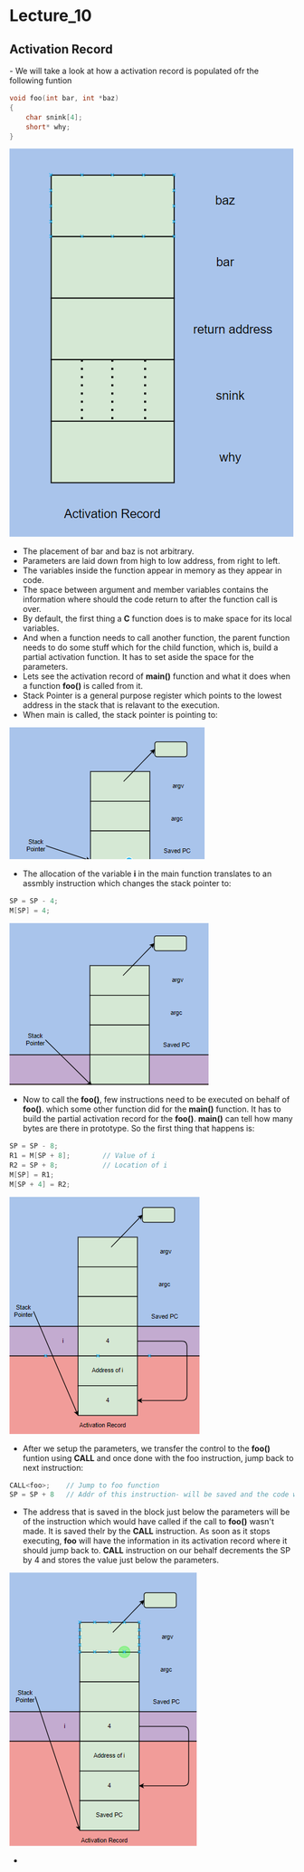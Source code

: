 Lecture_10
========================

<h2>Activation Record</h2>
- We will take a look at how a activation record is populated ofr the following funtion

```C
void foo(int bar, int *baz)
{
    char snink[4];
    short* why;
}
```
![qownnotes-media-JnlPZk](media/qownnotes-media-JnlPZk.png)


- The placement of bar and baz is not arbitrary.
- Parameters are laid down from high to low address, from right to left.
- The variables inside the function appear in memory as they appear in code.
- The space between argument and member variables contains the information where should the code return to after the function call is over.
- By default, the first thing a **C** function does is to make space for its local variables.
- And when a function needs to call another function, the parent function needs to do some stuff which for the child function, which is, build a partial activation function. It has to set aside the space for the parameters.
- Lets see the activation record of **main()** function and what it does when a function **foo()** is called from it.
-  Stack Pointer is a general purpose register which points to the lowest address in the stack that is relavant to the execution.
-  When main is called, the stack pointer is pointing to:

![qownnotes-media-IaDGvw](media/qownnotes-media-IaDGvw.png)
- The allocation of the variable **i** in the main function translates to an assmbly instruction which changes the stack pointer to:
```C 
SP = SP - 4;
M[SP] = 4;  
```

![qownnotes-media-drfHRL](media/qownnotes-media-drfHRL.png)
- Now to call the **foo()**, few instructions need to be executed on behalf of **foo()**. which some other function did for the **main()** function. It has to build the partial activation record for the **foo()**. **main()** can tell how many bytes are there in prototype. So the first thing that happens is:
```C
SP = SP - 8;
R1 = M[SP + 8];        // Value of i
R2 = SP + 8;           // Location of i
M[SP] = R1;
M[SP + 4] = R2;
```
![qownnotes-media-soOnjY](media/qownnotes-media-soOnjY.png)
- After we setup the parameters, we transfer the control to the **foo()** funtion using **CALL** and once done with the foo instruction, jump back to next instruction:
```C
CALL<foo>;    // Jump to foo function
SP = SP + 8   // Addr of this instruction- will be saved and the code will return to this line once the foo() exits.     
```
- The address that is saved in the block just below the parameters will be of the instruction which would have called if the call to **foo()** wasn't made. It is saved theIr by the **CALL** instruction. As soon as it stops executing, **foo** will have the information in its activation record where it should jump back to. **CALL** instruction on our behalf decrements the SP by 4 and stores the value just below the parameters.

![qownnotes-media-RksbDk](media/qownnotes-media-RksbDk.png)

- 